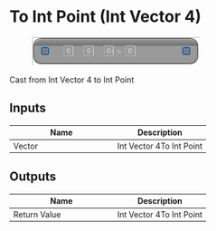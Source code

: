 # To Int Point (Int Vector 4)

<div align="left" data-full-width="false">

<figure><img src="to_int_point_-int_vector_4.png" alt=""><figcaption></figcaption></figure>

</div>

Cast from Int Vector 4 to Int Point

## Inputs

<table>
<thead><tr><th width="170">Name</th><th>Description</th></tr></thead>
<tbody>
<tr><td>Vector</td><td>Int Vector 4To Int Point</td></tr>
</tbody>
</table>

## Outputs

<table>
<thead><tr><th width="170">Name</th><th>Description</th></tr></thead>
<tbody>
<tr><td>Return Value</td><td>Int Vector 4To Int Point</td></tr>
</tbody>
</table>